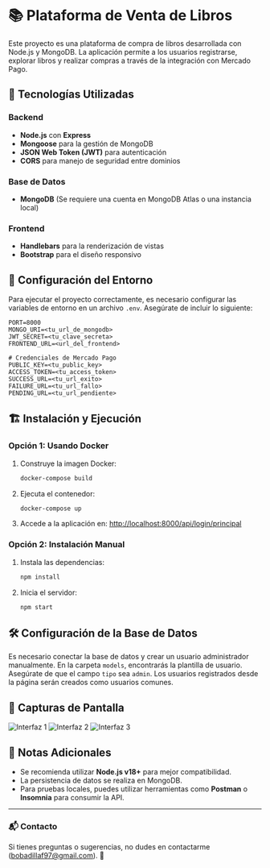 # 📚 Plataforma de Venta de Libros

Este proyecto es una plataforma de compra de libros desarrollada con Node.js y MongoDB. La aplicación permite a los usuarios registrarse, explorar libros y realizar compras a través de la integración con Mercado Pago.

## 🚀 Tecnologías Utilizadas

### Backend
- **Node.js** con **Express**
- **Mongoose** para la gestión de MongoDB
- **JSON Web Token (JWT)** para autenticación
- **CORS** para manejo de seguridad entre dominios

### Base de Datos
- **MongoDB** (Se requiere una cuenta en MongoDB Atlas o una instancia local)

### Frontend
- **Handlebars** para la renderización de vistas
- **Bootstrap** para el diseño responsivo

## 🔧 Configuración del Entorno
Para ejecutar el proyecto correctamente, es necesario configurar las variables de entorno en un archivo `.env`. Asegúrate de incluir lo siguiente:

```env
PORT=8000
MONGO_URI=<tu_url_de_mongodb>
JWT_SECRET=<tu_clave_secreta>
FRONTEND_URL=<url_del_frontend>

# Credenciales de Mercado Pago
PUBLIC_KEY=<tu_public_key>
ACCESS_TOKEN=<tu_access_token>
SUCCESS_URL=<tu_url_exito>
FAILURE_URL=<tu_url_fallo>
PENDING_URL=<tu_url_pendiente>
```

## 🏗 Instalación y Ejecución

### Opción 1: Usando Docker
1. Construye la imagen Docker:
   ```sh
   docker-compose build
   ```
2. Ejecuta el contenedor:
   ```sh
   docker-compose up
   ```
3. Accede a la aplicación en: [http://localhost:8000/api/login/principal](http://localhost:8000/api/login/principal)

### Opción 2: Instalación Manual
1. Instala las dependencias:
   ```sh
   npm install
   ```
2. Inicia el servidor:
   ```sh
   npm start
   ```

## 🛠 Configuración de la Base de Datos
Es necesario conectar la base de datos y crear un usuario administrador manualmente. En la carpeta `models`, encontrarás la plantilla de usuario. Asegúrate de que el campo `tipo` sea `admin`. Los usuarios registrados desde la página serán creados como usuarios comunes.

## 📸 Capturas de Pantalla
![Interfaz 1](https://github.com/user-attachments/assets/e3940803-ee7e-4b2d-af2e-a874268de0d8)
![Interfaz 2](https://github.com/user-attachments/assets/41633d6c-62f4-4806-8efc-51a25fdc81b5)
![Interfaz 3](https://github.com/user-attachments/assets/3ff5f126-b0db-4659-97d3-7e5332a3ec3d)

## 📌 Notas Adicionales
- Se recomienda utilizar **Node.js v18+** para mejor compatibilidad.
- La persistencia de datos se realiza en MongoDB.
- Para pruebas locales, puedes utilizar herramientas como **Postman** o **Insomnia** para consumir la API.

---
### 📬 Contacto
Si tienes preguntas o sugerencias, no dudes en contactarme (bobadillaf97@gmail.com). 🚀

